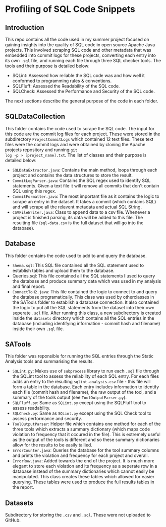 # Profiling of SQL Code Snippets

## Introduction

This repo contains all the code used in my summer project focused on gaining insights into the quality of SQL code in open source Apache Java projects.
This involved scraping SQL code and other metadata that was embedded into commit logs for these projects, converting each entry into its own <code>.sql</code> file, and running each file through three SQL checker tools.
The tools and their purpose is detailed below:
  - SQLint: Assessed how reliable the SQL code was and how well it conformed to programming rules & conventions.
  - SQLFluff: Assessed the Readability of the SQL code.
  - SQLCheck: Assessed the Performance and Security of the SQL code.

The next sections describe the general purpose of the code in each folder.

## SQLDataCollection

This folder contains the code used to scrape the SQL code. The input for this code are the commit log files for each project. These were stored in the subdirectory <code>ProjectCommitLogs</code> which contained 12 text files.
These text files were the commit logs and were obtained by cloning the Apache projects repository and running <code>git log -p > [project_name].txt</code>. The list of classes and their purpose is detailed below:
  - <code>SQLDataExtractor.java</code>: Contains the main method, loops through each project and contains the data structures to store the result.
  - <code>CommitLogParser.java</code>: Contains the SQL regex used to identify SQL statements. Given a text file it will remove all commits that don't contain SQL using this regex.
  - <code>CommitFormatter.java</code>: The most important file as it contains the logic to scrape an entry in the dataset. It takes a commit (which contains SQL) and will scrape all the relavent metadata and actual SQL String.
  - <code>CSVFileWriter.java</code>: Class to append data to a csv file. Whenever a project is finished parsing, its data will be added to this file. The resulting file (<code>sql-data.csv</code> is the full dataset that will go into the database).

## Database
This folder contains the code used to add to and query the database. 
  - <code>Shema.sql</code>: This SQL file contained all the SQL statement used to establish tables and upload them to the database.
  - <coee>Queries.sql</code>: This file contained all the SQL statements I used to query the database and produce summary data which was used in my analysis and final report.
  - <code>ConnectToH2.java</code>: This file contained the logic to connect to and query the database programatically. This class was used by otherclasses in the SATools folder to establish a database connection. It also contained the logic to put all the SQL statements from the dataset into their own seperate <code>.sql</code> file. After running this class, a new subdirectory is created inside the <code>datasets</code> directory which contains all the SQL entries in the database (including identifying information - commit hash and filename) inside their own <code>.sql</code> file.

## SATools
This folder was reponsible for running the SQL entries through the Static Analysis tools and summarising the results.
  - <code>SQLint.py</code>: Makes use of <code>subprocess</code> library to run each <code>.sql</code> file through the SQLint tool to assess the reliability of each SQL entry. For each files adds an entry to the resulting <code>sqlint-analysis.csv</code> file - this file will form a table in the database. Each entry includes information to identify each file (commit hash and filename), the raw output of the tool, and a summary of the tools output (see <code>ToolOutputParser.py</code>).
  - <code>SQLFluff.py</code>: Same as <code>SQLint.py</code> except using the SQLFluff tool to assess readability.
  - <code>SQLCheck.py</code>: Same as <code>SQLint.py</code> except using the SQL Check tool to assess performance and security.
  - <code>ToolOutputParser</code>: Helper file which contains one method for each of the three tools which extracts a summary dictionary (which maps code violation to frequency that it occured in the file). This is extremely useful as the output of the tools is different and so these summary dictionaries allow for the results to be easily tallied.
  - <code>ErrorCounter.java</code>: Queries the database for the tool summary columns and prints the violation and frequency for each project and overall.
  - <code>ErrorRow.java</code>: Added towards the end of the project. It is much more elegant to store each violation and its frequency as a seperate row in a database instead of the summary dictionaries which cannot easily be manipulated. This class creates these tables which allowed for easier querying. These tables were used to produce the full results tables in the report.  

## Datasets
Subdirectory for storing the <code>.csv</code> and <code>.sql</code>. These were not uploaded to GitHub.
